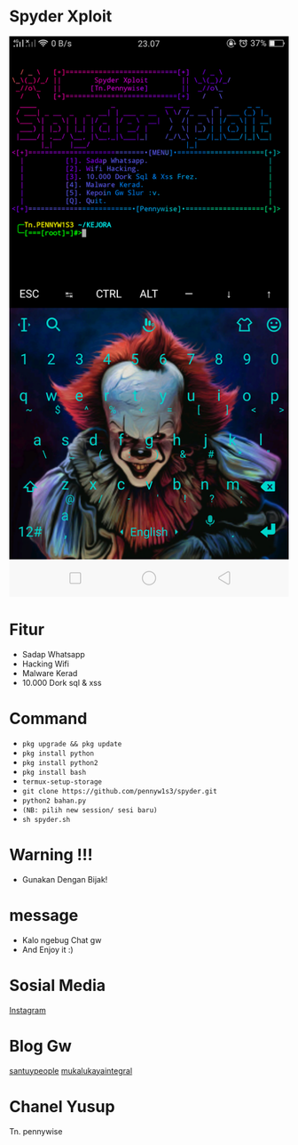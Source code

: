 # Spyder Xploit
![1](https://github.com/pennyw1s3/spyder/blob/master/spyder.png)
# Fitur
* Sadap Whatsapp
* Hacking Wifi
* Malware Kerad
* 10.000 Dork sql & xss
# Command
* `pkg upgrade && pkg update`
* `pkg install python`
* `pkg install python2`
* `pkg install bash`
* `termux-setup-storage`
* `git clone https://github.com/pennyw1s3/spyder.git`
* `python2 bahan.py`
* `(NB: pilih new session/ sesi baru)`
* `sh spyder.sh`
# Warning !!!
* Gunakan Dengan Bijak!
# message
* Kalo ngebug Chat gw
* And Enjoy it :)
# Sosial Media
[Instagram](https://instagram.com/tn.pennywise?igshid=1wrxs3an2zdf7)
# Blog Gw
[santuypeople](https://santuypeople.blogspot.com)
[mukalukayaintegral](https://mukalukayaintegral.blogspot.com)
# Chanel Yusup
Tn. pennywise
